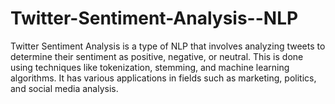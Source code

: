 # Twitter-Sentiment-Analysis--NLP
Twitter Sentiment Analysis is a type of NLP that involves analyzing tweets to determine their sentiment as positive, negative, or neutral. This is done using techniques like tokenization, stemming, and machine learning algorithms. It has various applications in fields such as marketing, politics, and social media analysis.
